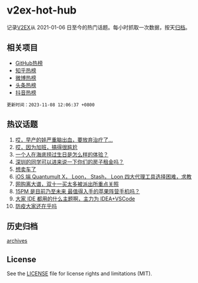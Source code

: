 # v2ex-hot-hub

 记录[V2EX](https://www.v2ex.com/)从 2021-01-06 日至今的热门话题。每小时抓取一次数据，按天[归档](archives)。
 
 ## 相关项目

- [GitHub热榜](https://github.com/it985/github-hot-hub)
- [知乎热榜](https://github.com/it985/zhihu-hot-hub)
- [微博热榜](https://github.com/it985/weibo-hot-hub)
- [头条热榜](https://github.com/it985/toutiao-hot-hub)
- [抖音热榜](https://github.com/it985/douyin-hot-hub)


 `更新时间：2023-11-08 12:06:37 +0800`

## 热议话题

1. [哎，早产的娃严重脑出血，要放弃治疗了...](https://www.v2ex.com/t/989504)
1. [哎，因为加班，搞得很尴尬](https://www.v2ex.com/t/989457)
1. [一个人在海底捞过生日是怎么样的体验？](https://www.v2ex.com/t/989704)
1. [深圳的同学可以进来说一下你们的房子租金吗？](https://www.v2ex.com/t/989518)
1. [想卖车了](https://www.v2ex.com/t/989515)
1. [iOS 端 Quantumult X， Loon， Stash， Loon 四大代理工具选择困难，求教](https://www.v2ex.com/t/989650)
1. [网购离大谱，双十一买太多被派出所重点关照](https://www.v2ex.com/t/989570)
1. [15PM 是目前乃至未来 最值得入手的苹果阵营手机吗？](https://www.v2ex.com/t/989466)
1. [大家 IDE 都用的什么主题啊，主力为 IDEA+VSCode](https://www.v2ex.com/t/989502)
1. [防疫大家还在乎吗](https://www.v2ex.com/t/989789)

## 历史归档

[archives](archives)

## License

See the [LICENSE](LICENSE) file for license rights and limitations (MIT).
